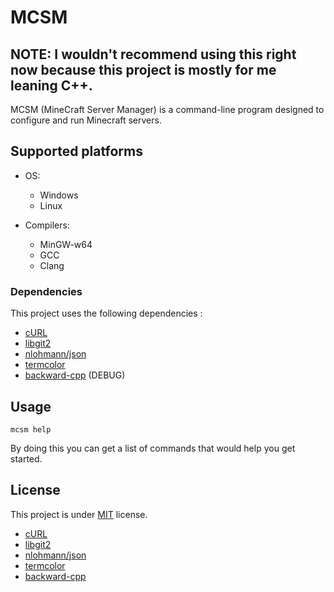 
# MCSM

<h2>NOTE: I wouldn't recommend using this right now because this project is mostly for me leaning C++.</h2>

MCSM (MineCraft Server Manager) is a command-line program designed to configure and run Minecraft servers.

## Supported platforms

* OS:
  * Windows
  * Linux

* Compilers:
  * MinGW-w64
  * GCC
  * Clang

### Dependencies

This project uses the following dependencies :

* [cURL](https://github.com/curl/curl)
* [libgit2](https://github.com/libgit2/libgit2)
* [nlohmann/json](https://github.com/nlohmann/json)
* [termcolor](https://github.com/ikalnytskyi/termcolor)
* [backward-cpp](https://github.com/bombela/backward-cpp) (DEBUG)

## Usage

    mcsm help

By doing this you can get a list of commands that would help you get started.

## License

This project is under [MIT](LICENSE) license.

* [cURL](https://curl.se/docs/copyright.html)
* [libgit2](https://github.com/libgit2/libgit2/blob/main/COPYING)
* [nlohmann/json](https://github.com/nlohmann/json/blob/develop/LICENSE.MIT)
* [termcolor](https://github.com/ikalnytskyi/termcolor/LICENSE)
* [backward-cpp](https://github.com/bombela/backward-cpp/blob/master/LICENSE.txt)
